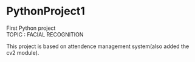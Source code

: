 # PythonProject1
First Python project
</br>
TOPIC : FACIAL RECOGNITION

This project is based on attendence management system(also added the cv2 module).
